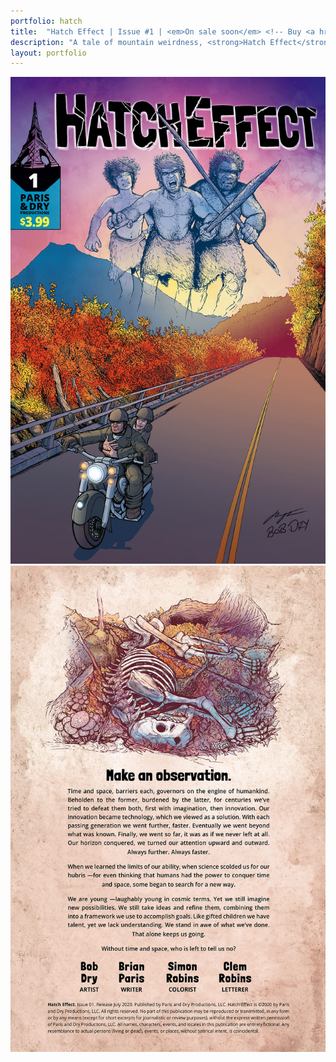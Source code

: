 ```yaml
---
portfolio: hatch
title:  "Hatch Effect | Issue #1 | <em>On sale soon</em> <!-- Buy <a href='#'>Digital</a> or <a href='/illus/order/'>Print</a> -->"
description: "A tale of mountain weirdness, <strong>Hatch Effect</strong> is a comic book from creators Bob Dry and Brian Paris. It&rsquo;s fall along the Blue Ridge Parkway. Sheila and Paul are out for a peaceful ride when suddenly they crash into an unexpected time."
layout: portfolio
---
```

<div class="row">
    <div class="col-md-6">
    <img src="../images/hatch1.jpg" class="img-fluid"/>
    </div>
    <div class="col-md-6">
    <img src="../images/hatch2.jpg" class="img-fluid"/>
    </div>
</div>